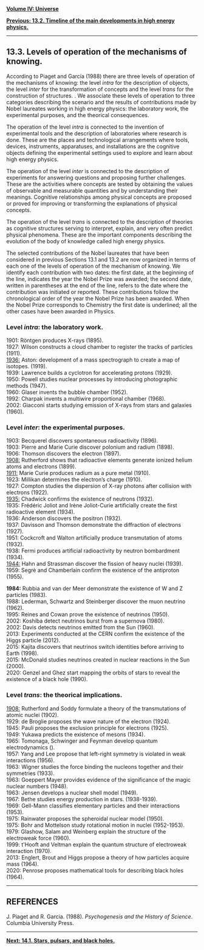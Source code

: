 [**Volume IV: Universe**](./volume-IV.md)

[**Previous: 13.2. Timeline of the main developments in high energy physics.**](./vol-IV-chap-13-sect-2.md) 

***

## 13.3. Levels of operation of the mechanisms of knowing.

According to Piaget and García (1988) there are three levels of operation of the mechanisms of knowing: the level *intra* for the description of objects, the level *inter* for the transformation of concepts and the level *trans* for the construction of structures. . We associate these levels of operation to three categories describing the scenario and the results of contributions made by Nobel laureates working in high energy physics: the laboratory work, the experimental purposes, and the theorical consequences.

The operation of the level *intra* is connected to the invention of experimental tools and the description of laboratories where research is done. These are the places and technological arrangements where tools, devices, instruments, apparatuses, and installations are the cognitive objects defining the experimental settings used to explore and learn about high energy physics.

The operation of the level *inter* is connected to the description of experiments for answering questions and proposing further challenges. These are the activities where concepts are tested by obtaining the values of observable and measurable quantities and by understanding their meanings. Cognitive relationships among physical concepts are proposed or proved for improving or transforming the explanations of physical concepts.

The operation of the level *trans* is connected to the description of theories as cognitive structures serving to interpret, explain, and very often predict physical phenomena. These are the important components describing the evolution of the body of knowledge called high energy physics.

The selected contributions of the Nobel laureates that have been considered in previous Sections 13.1 and 13.2 are now organized in terms of each one of the levels of operation of the mechanism of knowing. We identify each contribution with two dates: the first date, at the beginning of the line, indicates the year the Nobel Prize was awarded; the second date, written in parentheses at the end of the line, refers to the date where the contribution was initiated or reported. These contributions follow the chronological order of the year the Nobel Prize has been awarded. When the Nobel Prize corresponds to Chemistry the first date is underlined; all the other cases have been awarded in Physics.

### Level *intra*: the laboratory work.

1901: Röntgen produces X-rays (1895).<br>
1927: Wilson constructs a cloud chamber to register the tracks of particles (1911).<br>
<u>1936:</u> Aston: development of a mass spectrograph to create a map of isotopes. (1919).<br>
1939: Lawrence builds a cyclotron for accelerating protons (1929).<br>
1950: Powell studies nuclear processes by introducing photographic methods (1947).<br>
1960: Glaser invents the bubble chamber (1952).<br>
1992: Charpak invents a multiwire proportional chamber (1968).<br>
2002: Giacconi starts studying emission of X-rays from stars and galaxies (1960).

### Level *inter*: the experimental purposes.

1903: Becquerel discovers spontaneous radioactivity (1896).<br>
1903: Pierre and Marie Curie discover polonium and radium (1898).<br>
1906: Thomson discovers the electron (1897).<br>
<u>1908:</u> Rutherford shows that radioactive elements generate ionized helium atoms and electrons (1899).<br>
<u>1911:</u> Marie Curie produces radium as a pure metal (1910).<br>
1923: Millikan determines the electron’s charge (1910).<br>
1927: Compton studies the dispersion of X-ray photons after collision with electrons (1922).<br>
<u>1935:</u> Chadwick confirms the existence of neutrons (1932).<br>
1935: Frédéric Joliot and Irène Joliot-Curie artificially create the first radioactive element (1934).<br>
1936: Anderson discovers the positron (1932).<br>
1937: Davisson and Thomson demonstrate the diffraction of electrons (1927).<br>
1951: Cockcroft and Walton artificially produce transmutation of atoms (1932).<br>
1938: Fermi produces artificial radioactivity by neutron bombardment (1934).<br>
<u>1944:</u> Hahn and Strassman discover the fission of heavy nuclei (1939).<br>
1959: Segrè and Chamberlain confirm the existence of the antiproton (1955).

**1984:** Rubbia and van der Meer demonstrate the existence of W and Z particles (1983).<br>
1988: Lederman, Schwartz and Steinberger discover the muon neutrino (1962).<br>
1995: Reines and Cowan prove the existence of neutrinos (1950).<br>
2002: Koshiba detect neutrinos burst from a supernova (1980).<br>
2002: Davis detects neutrinos emitted from the Sun (1960).<br>
2013: Experiments conducted at the CERN confirm the existence of the Higgs particle (2012). <br>
2015: Kajita discovers that neutrinos switch identities before arriving to Earth (1998).<br>
2015: McDonald studies neutrinos created in nuclear reactions in the Sun (2000).<br>
2020: Genzel and Ghez start mapping the orbits of stars to reveal the existence of a black hole (1990).


### Level *trans*: the theorical implications.

<u>1908:</u> Rutherford and Soddy formulate a theory of the transmutations of atomic nuclei (1902).<br>
1929: de Broglie proposes the wave nature of the electron (1924).<br>
1945: Pauli proposes the exclusion principle for electrons (1925).<br>
1949: Yukawa predicts the existence of mesons (1934).<br>
1965: Tomonaga, Schwinger and Feynman develop quantum electrodynamics ().<br>
1957: Yang and Lee propose that left-right symmetry is violated in weak interactions (1956).<br>
1963: Wigner studies the force binding the nucleons together and their symmetries (1933).<br>
1963: Goeppert Mayer provides evidence of the significance of the magic nuclear numbers (1948).<br>
1963: Jensen develops a nuclear shell model (1949).<br>
1967: Bethe studies energy production in stars. (1938-1939).<br>
1969: Gell-Mann classifies elementary particles and their interactions (1953).<br>
1975: Rainwater proposes the spheroidal nuclear model (1950).<br>
1975: Bohr and Mottelson study rotational motion in nuclei (1952-1953).<br>
1979: Glashow, Salam and Weinberg explain the structure of the electroweak force (1960).<br>
1999: t'Hooft and Veltman explain the quantum structure of electroweak interaction (1970).<br>
2013: Englert, Brout and Higgs propose a theory of how particles acquire mass (1964).<br>
2020: Penrose proposes mathematical tools for describing black holes (1964).

*** 

## REFERENCES

J. Piaget and R. Garcia. (1988). *Psychogenesis and the History of Science*. Columbia University Press.

***

[**Next: 14.1. Stars, pulsars, and black holes.**](./vol-IV-chap-14-sect-1.md) 


